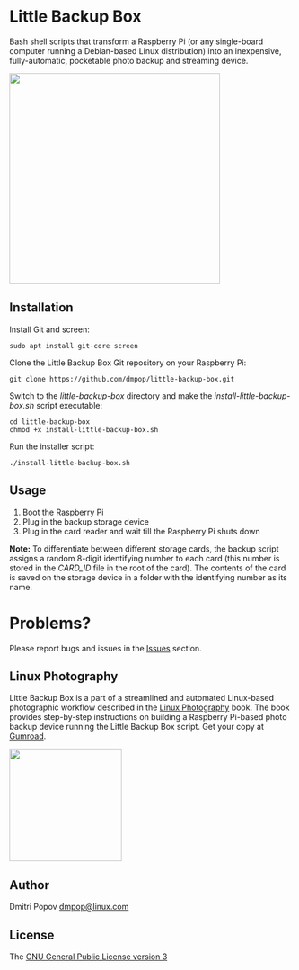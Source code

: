 # Little Backup Box

Bash shell scripts that transform a Raspberry Pi (or any single-board computer running a Debian-based Linux distribution) into an inexpensive, fully-automatic, pocketable photo backup and streaming device.

<img src="http://i.imgur.com/xrpfK9h.jpg" alt="" width="375"/>

## Installation

Install Git and screen:

    sudo apt install git-core screen

Clone the Little Backup Box Git repository on your Raspberry Pi:

    git clone https://github.com/dmpop/little-backup-box.git

Switch to the *little-backup-box* directory and make the *install-little-backup-box.sh* script executable:

```
cd little-backup-box
chmod +x install-little-backup-box.sh
```

Run the installer script:

    ./install-little-backup-box.sh

## Usage

1. Boot the Raspberry Pi
2. Plug in the backup storage device
3. Plug in the card reader and wait till the Raspberry Pi shuts down

**Note:** To differentiate between different storage cards, the backup script assigns a random 8-digit identifying number to each card (this number is stored in the *CARD_ID* file in the root of the card). The contents of the card is saved on the storage device in a folder with the identifying number as its name.

# Problems?

Please report bugs and issues in the [Issues](https://gitlab.com/dmpop/little-backup-box/issues) section.

## Linux Photography

Little Backup Box is a part of a streamlined and automated Linux-based photographic workflow described in the [Linux Photography](https://gumroad.com/l/linux-photography) book. The book provides step-by-step instructions on building a Raspberry Pi-based photo backup device running the Little Backup Box script. Get your copy at [Gumroad](https://gumroad.com/l/linux-photography).

<img src="https://scribblesandsnaps.files.wordpress.com/2016/07/linux-photography-6.jpg" width="200"/>


## Author

Dmitri Popov [dmpop@linux.com](mailto:dmpop@linux.com)

## License

The [GNU General Public License version 3](http://www.gnu.org/licenses/gpl-3.0.en.html)
